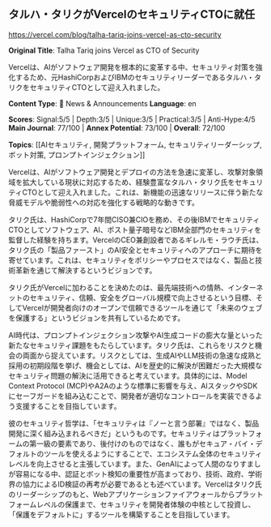 ## タルハ・タリクがVercelのセキュリティCTOに就任

https://vercel.com/blog/talha-tariq-joins-vercel-as-cto-security

**Original Title**: Talha Tariq joins Vercel as CTO of Security

Vercelは、AIがソフトウェア開発を根本的に変革する中、セキュリティ対策を強化するため、元HashiCorpおよびIBMのセキュリティリーダーであるタルハ・タリクをセキュリティCTOとして迎え入れました。

**Content Type**: 📰 News & Announcements
**Language**: en

**Scores**: Signal:5/5 | Depth:3/5 | Unique:3/5 | Practical:3/5 | Anti-Hype:4/5
**Main Journal**: 77/100 | **Annex Potential**: 73/100 | **Overall**: 72/100

**Topics**: [[AIセキュリティ, 開発プラットフォーム, セキュリティリーダーシップ, ボット対策, プロンプトインジェクション]]

Vercelは、AIがソフトウェア開発とデプロイの方法を急速に変革し、攻撃対象領域を拡大している現状に対応するため、経験豊富なタルハ・タリク氏をセキュリティCTOとして迎え入れました。これは、新機能の迅速なリリースに伴う新たな脅威モデルや脆弱性への対応を強化する戦略的な動きです。

タリク氏は、HashiCorpで7年間CISO兼CIOを務め、その後IBMでセキュリティCTOとしてソフトウェア、AI、ポスト量子暗号などIBM全部門のセキュリティを監督した経験を持ちます。VercelのCEO兼創設者であるギレルモ・ラウチ氏は、タリク氏の「製品ファースト」のAI安全とセキュリティへのアプローチに期待を寄せています。これは、セキュリティをポリシーやプロセスではなく、製品と技術革新を通じて解決するというビジョンです。

タリク氏がVercelに加わることを決めたのは、最先端技術への情熱、インターネットのセキュリティ、信頼、安全をグローバル規模で向上させるという目標、そしてVercelが開発者向けのオープンで信頼できるツールを通じて「未来のウェブを保護する」というビジョンを共有しているためです。

AI時代は、プロンプトインジェクション攻撃やAI生成コードの膨大な量といった新たなセキュリティ課題をもたらしています。タリク氏は、これらをリスクと機会の両面から捉えています。リスクとしては、生成AIやLLM技術の急速な成熟と採用の初期段階を挙げ、機会としては、AIを歴史的に解決が困難だった大規模なセキュリティ問題の解決に活用できると考えています。具体的には、Model Context Protocol (MCP)やA2Aのような標準に影響を与え、AIスタックやSDKにセーフガードを組み込むことで、開発者が適切なコントロールを実装できるよう支援することを目指しています。

彼のセキュリティ哲学は、「セキュリティは『ノーと言う部署』ではなく、製品開発に深く組み込まれるべきだ」というものです。セキュリティはプラットフォームの第一級の要素であり、後付けのものではなく、誰もがセキュア・バイ・デフォルトのツールを使えるようにすることで、エコシステム全体のセキュリティレベルを向上させると主張しています。また、GenAIによって人間のなりすましが容易になる中、認証とボット検知の重要性が高まっており、技術、政府、学術界の協力によるID検証の再考が必要であるとも述べています。Vercelはタリク氏のリーダーシップのもと、Webアプリケーションファイアウォールからプラットフォームレベルの保護まで、セキュリティを開発者体験の中核として投資し、「保護をデフォルトに」するツールを構築することを目指しています。